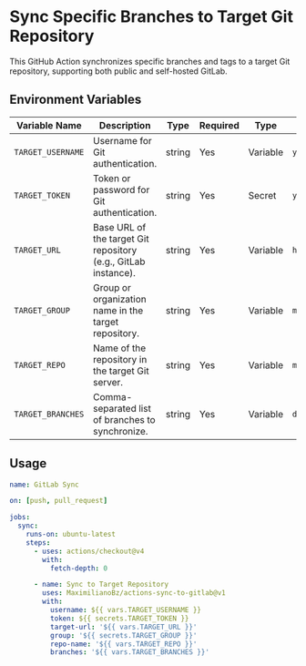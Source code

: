 # Sync Specific Branches to Target Git Repository

This GitHub Action synchronizes specific branches and tags to a target Git repository, supporting both public and self-hosted GitLab.

## **Environment Variables**

| Variable Name        | Description                                                    | Type    | Required | Type | Example                          |
|-----------------------|----------------------------------------------------------------|---------|----------|--------|-------------------------------|
| `TARGET_USERNAME`     | Username for Git authentication.                               | string  | Yes      | Variable | `your_username` |
| `TARGET_TOKEN`        | Token or password for Git authentication.                     | string  | Yes      | Secret | `your_personal_token`          |
| `TARGET_URL`          | Base URL of the target Git repository (e.g., GitLab instance). | string  | Yes      | Variable | `https://gitlab.com`        |
| `TARGET_GROUP`        | Group or organization name in the target repository.           | string  | Yes      | Variable | `my-group`                  |
| `TARGET_REPO`         | Name of the repository in the target Git server.               | string  | Yes      | Variable | `my-repo`                   |
| `TARGET_BRANCHES`     | Comma-separated list of branches to synchronize.               | string  | Yes      | Variable | `develop,homologacion,main` |


## Usage

```yaml
name: GitLab Sync

on: [push, pull_request]

jobs:
  sync:
    runs-on: ubuntu-latest
    steps:
      - uses: actions/checkout@v4
        with:
          fetch-depth: 0

      - name: Sync to Target Repository
        uses: MaximilianoBz/actions-sync-to-gitlab@v1
        with:
          username: ${{ vars.TARGET_USERNAME }}
          token: ${{ secrets.TARGET_TOKEN }}
          target-url: '${{ vars.TARGET_URL }}'
          group: '${{ secrets.TARGET_GROUP }}'
          repo-name: '${{ vars.TARGET_REPO }}'
          branches: '${{ vars.TARGET_BRANCHES }}'
```